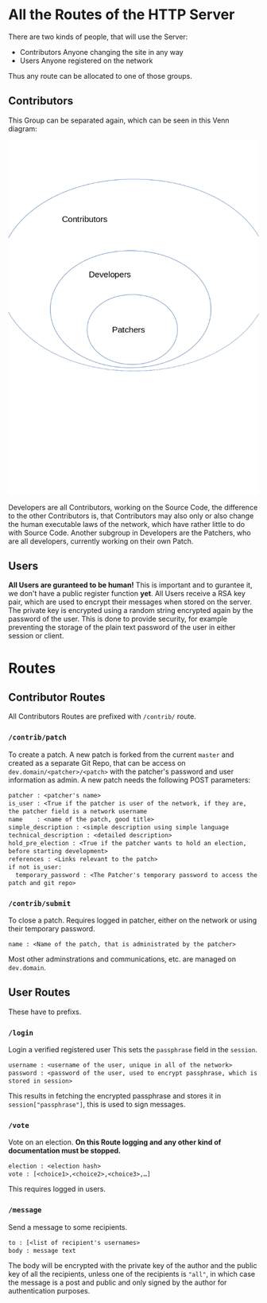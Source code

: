 # All the Routes of the HTTP Server
There are two kinds of people,
that will use the Server:
- Contributors
Anyone changing the site in any way
- Users
Anyone registered on the network

Thus any route can be allocated to one
of those groups.

## Contributors 
This Group can be separated again, which can be seen in
this Venn diagram:

![Contributors-Developer-Patcher](Contributors.png)

Developers are all Contributors, working on the Source Code,
the difference to the other Contributors is, that Contributors
may also only or also change the human executable laws of the network,
which have rather little to do with Source Code.
Another subgroup in Developers are the Patchers, who are all
developers, currently working on their own Patch.

## Users
**All Users are guranteed to be human!**
This is important and to gurantee it, we don't have
a public register function **yet**.
All Users receive a RSA key pair,
which are used to encrypt their messages when stored on the 
server.
The private key is encrypted using a random string encrypted again by the password of the user.
This is done to provide security, for example preventing the storage of the plain text password
of the user in either session or client.


# Routes
## Contributor Routes
All Contributors Routes are prefixed
with `/contrib/` route.

### `/contrib/patch`
To create a patch.
A new patch is forked from the current `master` and created as a separate
Git Repo, that can be access on `dev.domain/<patcher>/<patch>` with the patcher's
password and user information as admin.
A new patch needs the following POST parameters:
```
patcher : <patcher's name>
is_user : <True if the patcher is user of the network, if they are, the patcher field is a network username
name    : <name of the patch, good title>
simple_description : <simple description using simple language
technical_description : <detailed description>
hold_pre_election : <True if the patcher wants to hold an election, before starting development>
references : <Links relevant to the patch>
if not is_user:
  temporary_password : <The Patcher's temporary password to access the patch and git repo>
```

### `/contrib/submit`
To close a patch.
Requires logged in patcher, either on the network or using their temporary password.
```
name : <Name of the patch, that is administrated by the patcher>
```

Most other adminstrations and communications, etc. are managed on `dev.domain`.

## User Routes
These have to prefixs.

### `/login`
Login a verified registered user
This sets the `passphrase` field in the `session`.
```
username : <username of the user, unique in all of the network>
password : <password of the user, used to encrypt passphrase, which is stored in session>
```
This results in fetching the encrypted passphrase and stores it in `session["passphrase"]`,
this is used to sign messages.

### `/vote`
Vote on an election.
**On this Route logging and any other kind of documentation must
be stopped.**
```
election : <election hash>
vote : [<choice1>,<choice2>,<choice3>,…]
```
This requires logged in users.

### `/message`
Send a message to some recipients.
```
to : [<list of recipient's usernames>
body : message text
```
The body will be encrypted with the private key of the author
and the public key of all the recipients, unless one of the
recipients is `"all"`, in which case the message is a
post and public and only signed by the author for authentication
purposes.

